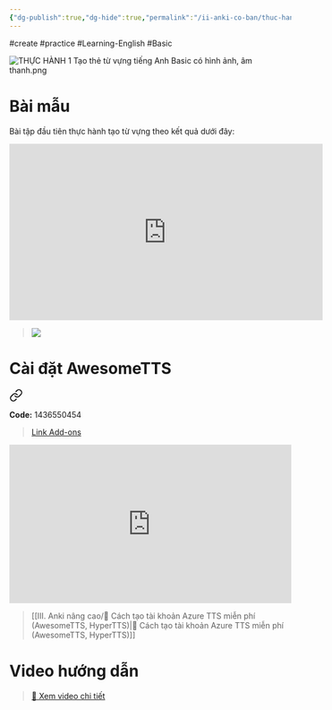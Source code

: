 ```yaml
---
{"dg-publish":true,"dg-hide":true,"permalink":"/ii-anki-co-ban/thuc-hanh-1-tao-the-tu-vung-tieng-anh-basic-co-hinh-am-thanh/","hide":true,"dgPassFrontmatter":true}
---
```


#create #practice #Learning-English #Basic 

![THỰC HÀNH 1 Tạo thẻ từ vựng tiếng Anh Basic có hình ảnh, âm thanh.png](/img/user/Y.%20Files/TH%E1%BB%B0C%20H%C3%80NH%201%20T%E1%BA%A1o%20th%E1%BA%BB%20t%E1%BB%AB%20v%E1%BB%B1ng%20ti%E1%BA%BFng%20Anh%20Basic%20c%C3%B3%20h%C3%ACnh%20%E1%BA%A3nh,%20%C3%A2m%20thanh.png)

# Bài mẫu

Bài tập đầu tiên thực hành tạo từ vựng theo kết quả dưới đây:

<iframe width="560" height="315" src="https://www.youtube.com/embed/fOagkeb090M" title="YouTube video player" frameborder="0" allow="accelerometer; autoplay; clipboard-write; encrypted-media; gyroscope; picture-in-picture; web-share" allowfullscreen></iframe>

> ![](https://i.imgur.com/9Fo58X7.png)

# Cài đặt AwesomeTTS


<div class="transclusion internal-embed is-loaded"><a class="markdown-embed-link" href="/cai-awesome-tts/" aria-label="Open link"><svg xmlns="http://www.w3.org/2000/svg" width="24" height="24" viewBox="0 0 24 24" fill="none" stroke="currentColor" stroke-width="2" stroke-linecap="round" stroke-linejoin="round" class="svg-icon lucide-link"><path d="M10 13a5 5 0 0 0 7.54.54l3-3a5 5 0 0 0-7.07-7.07l-1.72 1.71"></path><path d="M14 11a5 5 0 0 0-7.54-.54l-3 3a5 5 0 0 0 7.07 7.07l1.71-1.71"></path></svg></a><div class="markdown-embed">




**Code:** 1436550454

> [Link Add-ons](https://ankiweb.net/shared/info/1436550454)

<div style="position: relative; padding-bottom: 56.25%; height: 0; overflow: hidden;">
  <iframe style="position: absolute; top: 0; left: 0; width: 100%; height: 100%;" src="https://www.youtube.com/embed/70py7QOzveQ" title="YouTube video player" frameborder="0" allow="accelerometer; autoplay; clipboard-write; encrypted-media; gyroscope; picture-in-picture; web-share" allowfullscreen></iframe>
</div>

</div></div>


> [[III. Anki nâng cao/👑 Cách tạo tài khoản Azure TTS miễn phí (AwesomeTTS, HyperTTS)\|👑 Cách tạo tài khoản Azure TTS miễn phí (AwesomeTTS, HyperTTS)]]

# Video hướng dẫn

> [👑 Xem video chi tiết](https://www.facebook.com/groups/ankikhoa2/posts/665973545584948/)

